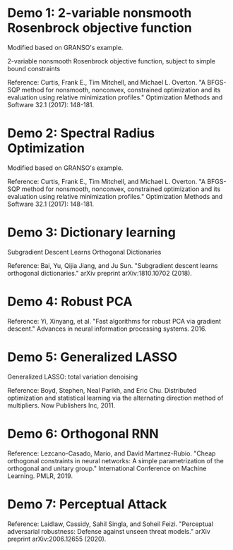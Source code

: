 # Demo 1: 2-variable nonsmooth Rosenbrock objective function

Modified based on GRANSO's example.

2-variable nonsmooth Rosenbrock objective function, subject to simple bound constraints

Reference: Curtis, Frank E., Tim Mitchell, and Michael L. Overton. "A BFGS-SQP method for nonsmooth, nonconvex, constrained optimization and its evaluation using relative minimization profiles." Optimization Methods and Software 32.1 (2017): 148-181.

# Demo 2: Spectral Radius Optimization

Modified based on GRANSO's example.

Reference: Curtis, Frank E., Tim Mitchell, and Michael L. Overton. "A BFGS-SQP method for nonsmooth, nonconvex, constrained optimization and its evaluation using relative minimization profiles." Optimization Methods and Software 32.1 (2017): 148-181.

# Demo 3: Dictionary learning

Subgradient Descent Learns Orthogonal Dictionaries

Reference: Bai, Yu, Qijia Jiang, and Ju Sun. "Subgradient descent learns orthogonal dictionaries." arXiv preprint arXiv:1810.10702 (2018).

# Demo 4: Robust PCA 

Reference: Yi, Xinyang, et al. "Fast algorithms for robust PCA via gradient descent." Advances in neural information processing systems. 2016.

# Demo 5: Generalized LASSO

Generalized LASSO: total variation denoising

Reference: Boyd, Stephen, Neal Parikh, and Eric Chu. Distributed optimization and statistical learning via the alternating direction method of multipliers. Now Publishers Inc, 2011.

# Demo 6: Orthogonal RNN

Reference: Lezcano-Casado, Mario, and David Martınez-Rubio. "Cheap orthogonal constraints in neural networks: A simple parametrization of the orthogonal and unitary group." International Conference on Machine Learning. PMLR, 2019.

# Demo 7: Perceptual Attack

Reference: Laidlaw, Cassidy, Sahil Singla, and Soheil Feizi. "Perceptual adversarial robustness: Defense against unseen threat models." arXiv preprint arXiv:2006.12655 (2020).